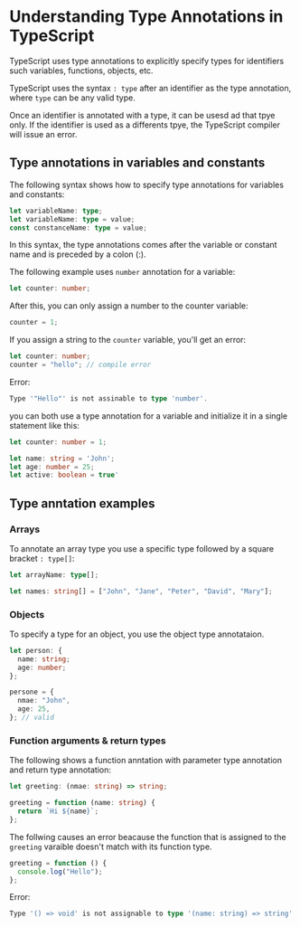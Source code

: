 # Understanding Type Annotations in TypeScript

TypeScript uses type annotations to explicitly specify types for identifiers such variables, functions, objects, etc.

TypeScript uses the syntax `: type` after an identifier as the type annotation, where `type` can be any valid type.

Once an identifier is annotated with a type, it can be usesd ad that tpye only. If the identifier is used as a differents tpye, the TypeScript compiler will issue an error.

## Type annotations in variables and constants

The following syntax shows how to specify type annotations for variables and constants:

```ts
let variableName: type;
let variableName: type = value;
const constanceName: type = value;
```

In this syntax, the type annotations comes after the variable or constant name and is preceded by a colon (:).

The following example uses `number` annotation for a variable:

```ts
let counter: number;
```

After this, you can only assign a number to the counter variable:

```ts
counter = 1;
```

If you assign a string to the `counter` variable, you'll get an error:

```ts
let counter: number;
counter = "hello"; // compile error
```

Error:

```ts
Type '"Hello"' is not assinable to type 'number'.
```

you can both use a type annotation for a variable and initialize it in a single statement like this:

```ts
let counter: number = 1;
```

```ts
let name: string = 'John';
let age: number = 25;
let active: boolean = true'
```

## Type anntation examples

### Arrays

To annotate an array type you use a specific type followed by a square bracket `: type[]`:

```ts
let arrayName: type[];
```

```ts
let names: string[] = ["John", "Jane", "Peter", "David", "Mary"];
```

### Objects

To specify a type for an object, you use the object type annotataion.

```ts
let person: {
  name: string;
  age: number;
};

persone = {
  nmae: "John",
  age: 25,
}; // valid
```

### Function arguments & return types

The following shows a function anntation with parameter type annotation and return type annotation:

```ts
let greeting: (nmae: string) => string;
```

```ts
greeting = function (name: string) {
  return `Hi ${name}`;
};
```

The follwing causes an error beacause the function that is assigned to the `greeting` varaible doesn't match with its function type.

```ts
greeting = function () {
  console.log("Hello");
};
```

Error:

```ts
Type '() => void' is not assignable to type '(name: string) => string'. Type 'void' is not assignable to type 'string'
```
